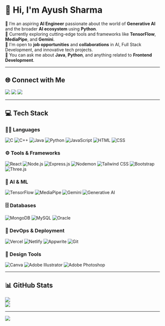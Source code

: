 # 👋 Hi, I'm Ayush Sharma

💼 I’m an aspiring **AI Engineer** passionate about the world of **Generative AI** and the broader **AI ecosystem** using **Python**.  
🌱 Currently exploring cutting-edge tools and frameworks like **TensorFlow**, **MediaPipe**, and **Gemini**.  
🤝 I'm open to **job opportunities** and **collaborations** in AI, Full Stack Development, and innovative tech projects.  
💬 You can ask me about **Java**, **Python**, and anything related to **Frontend Development**.

---

## 🌐 Connect with Me

<p align="left">
  <a href="https://www.linkedin.com/in/ayush-sharma09/"><img src="https://img.shields.io/badge/LinkedIn-%230077B5.svg?style=for-the-badge&logo=linkedin&logoColor=white" /></a>
  <a href="https://leetcode.com/u/ayusharmayk/"><img src="https://img.shields.io/badge/LeetCode-FFA116?style=for-the-badge&logo=LeetCode&logoColor=black" /></a>
  <a href="https://x.com/Ayusharmayk?t=nNDkcWex9mwXCNWWY8cbaA&s=08"><img src="https://img.shields.io/badge/X-%231DA1F2.svg?style=for-the-badge&logo=twitter&logoColor=white" /></a>
</p>

---

## 💻 Tech Stack

### 👨‍💻 Languages
![C](https://img.shields.io/badge/C-00599C?style=flat-square&logo=c&logoColor=white)
![C++](https://img.shields.io/badge/C++-00599C?style=flat-square&logo=c%2B%2B&logoColor=white)
![Java](https://img.shields.io/badge/Java-ED8B00?style=flat-square&logo=openjdk&logoColor=white)
![Python](https://img.shields.io/badge/Python-3670A0?style=flat-square&logo=python&logoColor=ffdd54)
![JavaScript](https://img.shields.io/badge/JavaScript-F7DF1E?style=flat-square&logo=javascript&logoColor=black)
![HTML](https://img.shields.io/badge/HTML-E34F26?style=flat-square&logo=html5&logoColor=white)
![CSS](https://img.shields.io/badge/CSS-1572B6?style=flat-square&logo=css3&logoColor=white)

### ⚙️ Tools & Frameworks
![React](https://img.shields.io/badge/React-20232A?style=flat-square&logo=react&logoColor=61DAFB)
![Node.js](https://img.shields.io/badge/Node.js-339933?style=flat-square&logo=node.js&logoColor=white)
![Express.js](https://img.shields.io/badge/Express.js-404d59?style=flat-square&logo=express&logoColor=white)
![Nodemon](https://img.shields.io/badge/Nodemon-76D04B?style=flat-square&logo=nodemon&logoColor=white)
![Tailwind CSS](https://img.shields.io/badge/Tailwind_CSS-38B2AC?style=flat-square&logo=tailwind-css&logoColor=white)
![Bootstrap](https://img.shields.io/badge/Bootstrap-563D7C?style=flat-square&logo=bootstrap&logoColor=white)
![Three.js](https://img.shields.io/badge/Three.js-000000?style=flat-square&logo=three.js&logoColor=white)

### 🧠 AI & ML
![TensorFlow](https://img.shields.io/badge/TensorFlow-FF6F00?style=flat-square&logo=tensorflow&logoColor=white)
![MediaPipe](https://img.shields.io/badge/MediaPipe-FF9800?style=flat-square)
![Gemini](https://img.shields.io/badge/Gemini-4285F4?style=flat-square&logo=google&logoColor=white)
![Generative AI](https://img.shields.io/badge/Generative_AI-blueviolet?style=flat-square)

### 🗄️ Databases
![MongoDB](https://img.shields.io/badge/MongoDB-4EA94B?style=flat-square&logo=mongodb&logoColor=white)
![MySQL](https://img.shields.io/badge/MySQL-4479A1?style=flat-square&logo=mysql&logoColor=white)
![Oracle](https://img.shields.io/badge/Oracle-F80000?style=flat-square&logo=oracle&logoColor=white)

### 🚀 DevOps & Deployment
![Vercel](https://img.shields.io/badge/Vercel-000000?style=flat-square&logo=vercel&logoColor=white)
![Netlify](https://img.shields.io/badge/Netlify-00C7B7?style=flat-square&logo=netlify&logoColor=white)
![Appwrite](https://img.shields.io/badge/Appwrite-F02E65?style=flat-square&logo=appwrite&logoColor=white)
![Git](https://img.shields.io/badge/Git-F05032?style=flat-square&logo=git&logoColor=white)

### 🎨 Design Tools
![Canva](https://img.shields.io/badge/Canva-00C4CC?style=flat-square&logo=canva&logoColor=white)
![Adobe Illustrator](https://img.shields.io/badge/Adobe_Illustrator-FF9A00?style=flat-square&logo=adobe-illustrator&logoColor=white)
![Adobe Photoshop](https://img.shields.io/badge/Adobe_Photoshop-31A8FF?style=flat-square&logo=adobe-photoshop&logoColor=white)

---

## 📊 GitHub Stats

![](https://github-readme-streak-stats.herokuapp.com/?user=ayusharmayk&theme=dark&hide_border=false)  
![](https://github-readme-stats.vercel.app/api/top-langs/?username=ayusharmayk&theme=dark&hide_border=false&include_all_commits=true&count_private=false&layout=compact)

---

[![](https://visitcount.itsvg.in/api?id=ayusharmayk&icon=0&color=1)](https://visitcount.itsvg.in)





